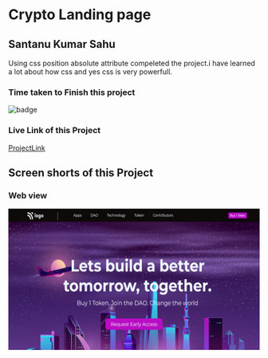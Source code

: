 # Crypto Landing page

## Santanu Kumar Sahu

Using css position absolute attribute compeleted the project.i have learned a lot about how css and yes css is very powerfull.  

### Time taken to Finish this project
![badge](https://img.shields.io/badge/Time%20Taken-2%20Hr%2015%20Min-brightgreen)

### Live Link of this Project
[ProjectLink](https://fsjswdproject05.netlify.app/)

## Screen shorts of this Project

### Web view
![Web view](/screenshots/web-view.png)